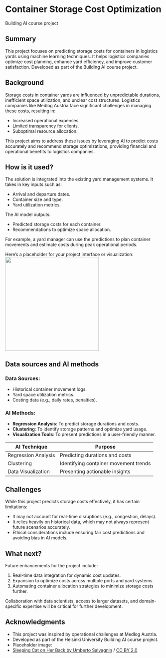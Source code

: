 <!-- This is the markdown template for the final project of the Building AI course, 
created by Reaktor Innovations and University of Helsinki. 
Copy the template, paste it to your GitHub README and edit! -->

# Container Storage Cost Optimization

Building AI course project

## Summary

This project focuses on predicting storage costs for containers in logistics yards using machine learning techniques. It helps logistics companies optimize cost planning, enhance yard efficiency, and improve customer satisfaction. Developed as part of the Building AI course project.

## Background

Storage costs in container yards are influenced by unpredictable durations, inefficient space utilization, and unclear cost structures. Logistics companies like Medlog Austria face significant challenges in managing these costs, resulting in:
* Increased operational expenses.
* Limited transparency for clients.
* Suboptimal resource allocation.

This project aims to address these issues by leveraging AI to predict costs accurately and recommend storage optimizations, providing financial and operational benefits to logistics companies.

## How is it used?

The solution is integrated into the existing yard management systems. It takes in key inputs such as:
* Arrival and departure dates.
* Container size and type.
* Yard utilization metrics.

The AI model outputs:
* Predicted storage costs for each container.
* Recommendations to optimize space allocation.

For example, a yard manager can use the predictions to plan container movements and estimate costs during peak operational periods.

Here’s a placeholder for your project interface or visualization:
<img src="https://upload.wikimedia.org/wikipedia/commons/5/5e/Sleeping_cat_on_her_back.jpg" width="300">

## Data sources and AI methods

### Data Sources:
* Historical container movement logs.
* Yard space utilization metrics.
* Costing data (e.g., daily rates, penalties).

### AI Methods:
* **Regression Analysis**: To predict storage durations and costs.
* **Clustering**: To identify storage patterns and optimize yard usage.
* **Visualization Tools**: To present predictions in a user-friendly manner.

| AI Technique        | Purpose                                |
|---------------------|----------------------------------------|
| Regression Analysis | Predicting durations and costs         |
| Clustering          | Identifying container movement trends  |
| Data Visualization  | Presenting actionable insights         |

## Challenges

While this project predicts storage costs effectively, it has certain limitations:
* It may not account for real-time disruptions (e.g., congestion, delays).
* It relies heavily on historical data, which may not always represent future scenarios accurately.
* Ethical considerations include ensuring fair cost predictions and avoiding bias in AI models.

## What next?

Future enhancements for the project include:
1. Real-time data integration for dynamic cost updates.
2. Expansion to optimize costs across multiple ports and yard systems.
3. Automating container allocation strategies to minimize storage costs further.

Collaboration with data scientists, access to larger datasets, and domain-specific expertise will be critical for further development.

## Acknowledgments

* This project was inspired by operational challenges at Medlog Austria.
* Developed as part of the Helsinki University Building AI course project.
* Placeholder image:
* [Sleeping Cat on Her Back by Umberto Salvagnin](https://commons.wikimedia.org/wiki/File:Sleeping_cat_on_her_back.jpg#filelinks) / [CC BY 2.0](https://creativecommons.org/licenses/by/2.0)


